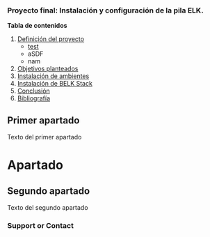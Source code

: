 ###  Proyecto final: Instalación y configuración de la pila ELK.

**Tabla de contenidos**   
1. [Definición del proyecto](#id1)
    - [test](#id101)
    - aSDF
    - nam
2. [Objetivos planteados](#id2)
3. [Instalación de ambientes](#id3)
4. [Instalación de BELK Stack](#id4)
5. [Conclusión](#id5)
6. [Bibliografía](#id6)
## Primer apartado<a name="id1"></a>
Texto del primer apartado
# Apartado<a name="id101"></a>
## Segundo apartado<a name="id2"></a>
Texto del segundo apartado
### Support or Contact
